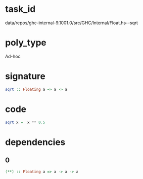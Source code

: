
# task_id
data/repos/ghc-internal-9.1001.0/src/GHC/Internal/Float.hs--sqrt

# poly_type
Ad-hoc

# signature
```haskell
sqrt :: Floating a => a -> a
```   

# code
```haskell
sqrt x =  x ** 0.5
```

# dependencies
## 0
```haskell
(**) :: Floating a => a -> a -> a
```
